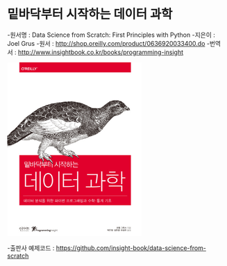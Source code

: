# 밑바닥부터 시작하는 데이터 과학
-원서명 : Data Science from Scratch: First Principles with Python
-지은이 : Joel Grus
-원서 : http://shop.oreilly.com/product/0636920033400.do
-번역서 : http://www.insightbook.co.kr/books/programming-insight

[![텍스트](./image/cover.png)](https://unity3d.com/kr)


-출판사 예제코드 : https://github.com/insight-book/data-science-from-scratch






